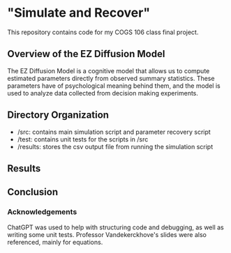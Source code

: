 # "Simulate and Recover"
This repository contains code for my COGS 106 class final project.

## Overview of the EZ Diffusion Model ##
The EZ Diffusion Model is a cognitive model that allows us to compute estimated parameters directly from observed summary statistics. These parameters have of psychological meaning behind them, and the model is used to analyze data collected from decision making experiments.

## Directory Organization ##
- /src: contains main simulation script and parameter recovery script
- /test: contains unit tests for the scripts in /src
- /results: stores the csv output file from running the simulation script

## Results ##

## Conclusion ##

### Acknowledgements ###
ChatGPT was used to help with structuring code and debugging, as well as writing some unit tests. Professor Vandekerckhove's slides were also referenced, mainly for equations.